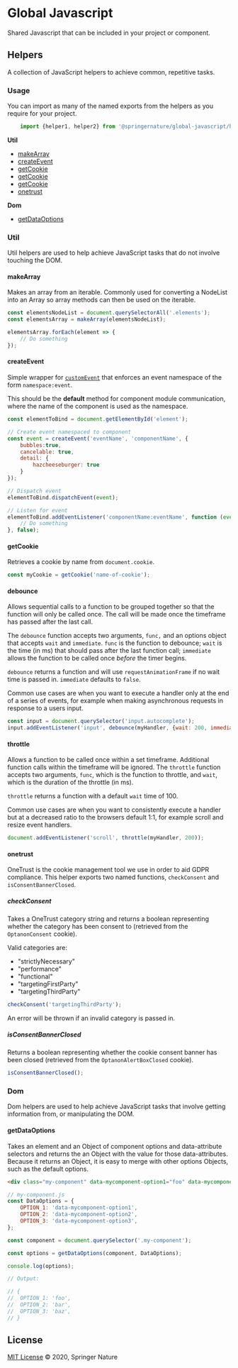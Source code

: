 # Global Javascript

Shared Javascript that can be included in your project or component.

## Helpers

A collection of JavaScript helpers to achieve common, repetitive tasks.

### Usage

You can import as many of the named exports from the helpers as you require for your project.

```javascript
    import {helper1, helper2} from '@springernature/global-javascript/helpers';
```

**Util**
- [makeArray](#makearray)
- [createEvent](#createevent)
- [getCookie](#getcookie)
- [getCookie](#debounce)
- [getCookie](#throttle)
- [onetrust](#onetrust)


**Dom**
- [getDataOptions](#getdataoptions)

### Util
Util helpers are used to help achieve JavaScript tasks that do not involve touching the DOM.

#### makeArray
Makes an array from an iterable.
Commonly used for converting a NodeList into an Array so array methods can then be used on the iterable.

```javascript
const elementsNodeList = document.querySelectorAll('.elements');
const elementsArray = makeArray(elementsNodeList);

elementsArray.forEach(element => {
    // Do something
});
```

#### createEvent
Simple wrapper for [`customEvent`](https://developer.mozilla.org/en-US/docs/Web/API/CustomEvent) that enforces an event namespace of the form `namespace:event`.

This should be the **default** method for component module communication, where the name of the component is used as the namespace.

```javascript
const elementToBind = document.getElementById('element');

// Create event namespaced to component
const event = createEvent('eventName', 'componentName', {
    bubbles:true,
    cancelable: true,
    detail: {
        hazcheeseburger: true
    }
});

// Dispatch event
elementToBind.dispatchEvent(event);

// Listen for event
elementToBind.addEventListener('componentName:eventName', function (event) {
    // Do something
}, false);
```

#### getCookie
Retrieves a cookie by name from `document.cookie`.

```javascript
const myCookie = getCookie('name-of-cookie');
```

#### debounce
Allows sequential calls to a function to be grouped together so that the function will only be called once.
The call will be made once the timeframe has passed after the last call.

The `debounce` function accepts two arguments, `func,` and an options object that accepts `wait` and `immediate`.
`func` is the function to debounce; `wait` is the time (in ms) that should pass after the last function call; `immediate` allows the function to be called once _before_ the timer begins.

`debounce` returns a function and will use `requestAnimationFrame` if no wait time is passed in.
`immediate` defaults to `false`.

Common use cases are when you want to execute a handler only at the end of a series of events, for example when making asynchronous requests in response to a users input.

```javascript
const input = document.querySelector('input.autocomplete');
input.addEventListener('input', debounce(myHandler, {wait: 200, immediate: true}));
```

#### throttle
Allows a function to be called once within a set timeframe. Additional function calls within the timeframe will be ignored.
The `throttle` function accepts two arguments, `func`, which is the function to throttle, and `wait`, which is the duration of the throttle (in ms).

`throttle` returns a function with a default `wait` time of 100.

Common use cases are when you want to consistently execute a handler but at a decreased ratio to the browsers default 1:1, for example scroll and resize event handlers.

```javascript
document.addEventListener('scroll', throttle(myHandler, 200));
```

#### onetrust
OneTrust is the cookie management tool we use in order to aid GDPR compliance.
This helper exports two named functions, `checkConsent` and `isConsentBannerClosed`.

##### checkConsent

Takes a OneTrust category string and returns a boolean representing whether the category has been consent to (retrieved from the `OptanonConsent` cookie).

Valid categories are: 

- "strictlyNecessary"
- "performance"
- "functional"
- "targetingFirstParty"
- "targetingThirdParty"

```javascript
checkConsent('targetingThirdParty');
```

An error will be thrown if an invalid category is passed in.

##### isConsentBannerClosed

Returns a boolean representing whether the cookie consent banner has been closed (retrieved from the `OptanonAlertBoxClosed` cookie).

```javascript
isConsentBannerClosed();
```



### Dom
Dom helpers are used to help achieve JavaScript tasks that involve getting information from, or manipulating the DOM.

#### getDataOptions
Takes an element and an Object of component options and data-attribute selectors and returns the an Object with the value for those data-attributes.
Because it returns an Object, it is easy to merge with other options Objects, such as the default options.

```html
<div class="my-component" data-mycomponent-option1="foo" data-mycomponent-option2="bar" data-mycomponent-option3="baz">My Component</div>
```

```javascript
// my-component.js
const DataOptions = {
    OPTION_1: 'data-mycomponent-option1',
    OPTION_2: 'data-mycomponent-option2',
    OPTION_3: 'data-mycomponent-option3',
};

const component = document.querySelector('.my-component');

const options = getDataOptions(component, DataOptions);

console.log(options);

// Output:

// {
//	OPTION_1: 'foo',
//	OPTION_2: 'bar',
//	OPTION_3: 'baz',
// }
``` 


## License

[MIT License][info-license] &copy; 2020, Springer Nature

[info-license]: https://github.com/springernature/frontend-toolkits/blob/master/LICENSE

